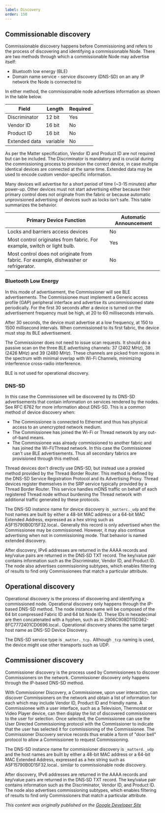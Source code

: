 ```yaml
---
label: Discovery
order: 150
---
```

## Commissionable discovery

Commissionable discovery happens before Commissioning and refers to the process of discovering and identifying a commissionable Node. There are two methods through which a commissionable Node may advertise itself:

- Bluetooth low energy (BLE)
- Domain name service - service discovery (DNS-SD) on an any IP network the Node is connected to

In either method, the commissionable node advertises information as shown in the table below.

| Field         | Length   | Required |
|---------------|----------|----------|
| Discriminator | 12 bit   | Yes      |
| Vendor ID     | 16 bit   | No       |
| Product ID    | 16 bit   | No       |
| Extended data | variable | No       |

As per the Matter specification, Vendor ID and Product ID are not required but can be included. The Discriminator is mandatory and is crucial during the commissioning process to provision the correct device, in case multiple identical devices are connected at the same time. Extended data may be used to encode custom vendor-specific information.

Many devices will advertise for a short period of time (~3-15 minutes) after power-up. Other devices must not start advertising either because their primary control does not originate from the fabric or because automatic unprovisioned advertising of devices such as locks isn't safe. This table summarizes the behavior.

| Primary Device Function                                                                      | Automatic Announcement |
|----------------------------------------------------------------------------------------------|------------------------|
| Locks and barriers access devices                                                            | No                     |
| Most control originates from fabric. For example, switch or light bulb.                      | Yes                    |
| Most control does not originate from fabric. For example, dishwasher or refrigerator.        | No                     |

### Bluetooth Low Energy

In this mode of advertisement, the Commissioner will see BLE advertisements. The Commissionee must implement a Generic access profile (GAP) peripheral interface and advertise its uncommissioned state periodically. For the first 30 seconds after a device is turned on the advertisement frequency must be high, at 20 to 60 milliseconds intervals.

After 30 seconds, the device must advertise at a low frequency, at 150 to 1500 millisecond intervals. When commissioned to its first fabric, the device must stop its BLE advertisement.

The Commissioner does not need to issue scan requests. It should do a passive scan on the three BLE advertising channels: 37 (2402 MHz), 38 (2426 MHz) and 39 (2480 MHz). These channels are picked from regions in the spectrum with minimal overlap with Wi-Fi Channels, minimizing interference cross-radio interference.

BLE is not used for operational discovery.

### DNS-SD

In this case the Commissionee will be discovered by its DNS-SD advertisements that contain information on services rendered by the nodes. See RFC 6762 for more information about DNS-SD. This is a common method of device discovery when:

- The Commissionee is connected to Ethernet and thus has physical access to an unencrypted network medium.
- The Commissionee has joined the Wi-Fi or Thread network by any out-of-band means.
- The Commissionee was already commissioned to another fabric and has joined the Wi-Fi/Thread network. In this case the Commissionee can't use BLE advertisements. Thus all secondary fabrics are provisioned through this method.

Thread devices don't directly use DNS-SD, but instead use a proxied method provided by the Thread Border Router. This method is defined by the DNS-SD Service Registration Protocol and its Advertising Proxy. Thread devices register themselves in the SRP service typically provided by a Thread Border Router. This service handles mDNS traffic on behalf of each registered Thread node without burdening the Thread network with additional traffic generated by these protocols.

The DNS-SD instance name for device discovery is `_matterc._udp` and the host names are built by either a 48-bit MAC address or a 64-bit MAC Extended Address, expressed as a hex string such as A5F15790B0D15F32.local.. Generally this record is only advertised when the Commissionee may be commissioned. However, it may also continue advertising when not in commissioning mode. That behavior is named extended discovery.

After discovery, IPv6 addresses are returned in the AAAA records and key/value pairs are returned in the DNS‑SD TXT record. The key/value pair contains information such as the Discriminator, Vendor ID, and Product ID. The node also advertises commissioning subtypes, which enables filtering of results to find only Commissionees that match a particular attribute.

## Operational discovery

Operational discovery is the process of discovering and identifying a commissioned node. Operational discovery only happens through the IP-based DNS-SD method. The node instance name will be composed of the 64 bit compressed Fabric ID and 64 bit Node ID. These IDs in hexadecimal are then concatenated with a hyphen, such as in 2906C908D115D362-8FC7772401CD0696.local.. Operational discovery shares the same target host name as DNS-SD Device Discovery.

The DNS-SD service type is `_matter._tcp.` Although `_tcp` naming is used, the device might use other transports such as UDP.

## Commissioner discovery

Commissioner discovery is the process used by Commissionees to discover Commissioners on the network. Commissioner discovery only happens through the IP-based DNS-SD method.

With Commissioner Discovery, a Commissionee, upon user interaction, can discover Commissioners on the network and obtain a list of information for each which may include Vendor ID, Product ID and friendly name. A Commissionee with a user interface, such as a Television, Thermostat or Video Player device, can then display the list of discovered commissioners to the user for selection. Once selected, the Commissionee can use the User Directed Commissioning protocol with the Commissioner to indicate that the user has selected it for commissioning of the Commissionee. The Commissioner Discovery service records thus enable a form of "door bell" protocol to allow a Commissionee to request Commissioning.

The DNS-SD instance name for commissioner discovery is `_matterd._udp` and the host names are built by either a 48-bit MAC address or a 64-bit MAC Extended Address, expressed as a hex string such as A5F15790B0D15F32.local.. similar to commissionable node discovery.

After discovery, IPv6 addresses are returned in the AAAA records and key/value pairs are returned in the DNS‑SD TXT record. The key/value pair contains information such as the Discriminator, Vendor ID, and Product ID. The node also advertises commissioning subtypes, which enables filtering of results to find only Commissioners that match a particular attribute.

_This content was originally published on the [Google Developer Site](https://developers.home.google.com/matter/primer)_
